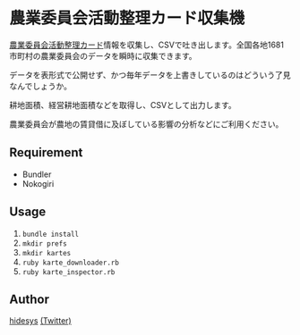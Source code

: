 # 農業委員会活動整理カード収集機
[農業委員会活動整理カード](https://www.nca.or.jp/card/)情報を収集し、CSVで吐き出します。全国各地1681市町村の農業委員会のデータを瞬時に収集できます。

データを表形式で公開せず、かつ毎年データを上書きしているのはどういう了見なんでしょうか。

耕地面積、経営耕地面積などを取得し、CSVとして出力します。

農業委員会が農地の賃貸借に及ぼしている影響の分析などにご利用ください。

## Requirement
* Bundler
* Nokogiri

## Usage
1. `bundle install`
2. `mkdir prefs`
3. `mkdir kartes`
4. `ruby karte_downloader.rb`
5. `ruby karte_inspector.rb`

## Author
[hidesys](https://github.com/hidesys) [(Twitter)](https://twitter.com/hidesys)
